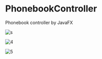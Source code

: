 # PhonebookController
Phonebook controller by JavaFX

![s](https://user-images.githubusercontent.com/35742868/204528331-718e3c5c-bac1-451f-9c82-4cc610311888.png)

![4](https://user-images.githubusercontent.com/35742868/204528361-2254d3f2-86e8-43f5-9de8-e801e2de0119.PNG)

![5](https://user-images.githubusercontent.com/35742868/204528374-a718193c-12fe-4031-b75b-2b88a832bf1d.PNG)
